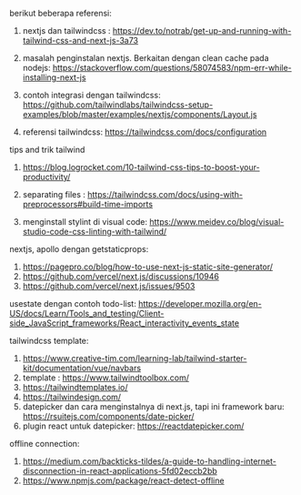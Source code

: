 berikut beberapa referensi:

1) nextjs dan tailwindcss : https://dev.to/notrab/get-up-and-running-with-tailwind-css-and-next-js-3a73
2) masalah penginstalan nextjs. Berkaitan dengan clean cache pada nodejs: https://stackoverflow.com/questions/58074583/npm-err-while-installing-next-js

3) contoh integrasi dengan tailwindcss: https://github.com/tailwindlabs/tailwindcss-setup-examples/blob/master/examples/nextjs/components/Layout.js

4) referensi tailwindcss: https://tailwindcss.com/docs/configuration


tips and trik tailwind
1) https://blog.logrocket.com/10-tailwind-css-tips-to-boost-your-productivity/
2) separating files : https://tailwindcss.com/docs/using-with-preprocessors#build-time-imports

4) menginstall stylint di visual code: https://www.meidev.co/blog/visual-studio-code-css-linting-with-tailwind/


nextjs, apollo dengan getstaticprops:
1)  https://pagepro.co/blog/how-to-use-next-js-static-site-generator/
2) https://github.com/vercel/next.js/discussions/10946
3) https://github.com/vercel/next.js/issues/9503


usestate dengan contoh todo-list: 
https://developer.mozilla.org/en-US/docs/Learn/Tools_and_testing/Client-side_JavaScript_frameworks/React_interactivity_events_state


tailwindcss template: 
1) https://www.creative-tim.com/learning-lab/tailwind-starter-kit/documentation/vue/navbars
2) template : https://www.tailwindtoolbox.com/
3) https://tailwindtemplates.io/
4) https://tailwindesign.com/
5) datepicker dan cara menginstalnya di next.js, tapi ini framework baru: https://rsuitejs.com/components/date-picker/
6) plugin react untuk datepicker: https://reactdatepicker.com/

offline connection:
1) https://medium.com/backticks-tildes/a-guide-to-handling-internet-disconnection-in-react-applications-5fd02eccb2bb
2) https://www.npmjs.com/package/react-detect-offline